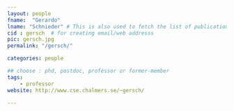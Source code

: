 ```yaml
---
layout: people
fname:  "Gerardo"
lname: "Schnieder" # This is also used to fetch the list of publications from bib files
cid : gersch  # for creating email/web addresss
pic: gersch.jpg
permalink: "/gersch/"

categories: people

## choose : phd, postdoc, professor or former-member
tags:
    - professor
website: http://www.cse.chalmers.se/~gersch/

---
```

